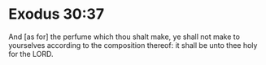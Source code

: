 # Exodus 30:37

And [as for] the perfume which thou shalt make, ye shall not make to yourselves according to the composition thereof: it shall be unto thee holy for the LORD.